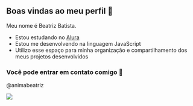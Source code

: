 ## Boas vindas ao meu perfil 👋

Meu nome é Beatriz Batista.

- Estou estudando no [Alura](https://www.alura.com.br)
- Estou me desenvolvendo na linguagem JavaScript
- Utilizo esse espaço para minha organização e compartilhamento dos meus projetos desenvolvidos
  
### Você pode entrar em contato comigo 🤙

@animabeatriz

![](https://tenor.com/swFtq6RIu3j.gif)
